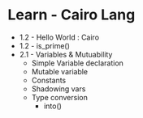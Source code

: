 # Learn - Cairo Lang

- 1.2 - Hello World : Cairo
- 1.2 - is_prime() 
- 2.1 - Variables & Mutuability
    - Simple Variable declaration
    - Mutable variable
    - Constants
    - Shadowing vars
    - Type conversion
        - into()